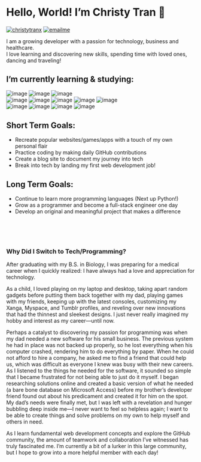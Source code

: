 ### <h1>Hello, World! I’m Christy Tran :wave:</h1>

<!-- Contact Links -->

<div class="contact">

<a href="https://linkedin.com/in/christytranx"><img align="center" src="https://img.shields.io/badge/LinkedIn-0077B5?style=for-the-badge&logo=linkedin&logoColor=white" alt="christytranx"/></a> <a href="mailto:christytranmba@gmail.com"><img align="center" src="https://img.shields.io/badge/Gmail-D14836?style=for-the-badge&logo=gmail&logoColor=white" alt="emailme"/></a>

</div>

<div class="description">

<p> I am a growing developer with a passion for technology, business and healthcare. 
<br> I love learning and discovering new skills, spending time with loved ones, dancing and traveling! </p>

</div>

<div class="journeyToCode">

  <h2>I’m currently learning & studying:</h2>
  
  <div class="programIcons>
  
  ![image](https://img.shields.io/badge/HTML5-E34F26?style=for-the-badge&logo=html5&logoColor=white) 
  ![image](https://img.shields.io/badge/CSS3-1572B6?style=for-the-badge&logo=css3&logoColor=white) 
  ![image](https://img.shields.io/badge/JavaScript-323330?style=for-the-badge&logo=javascript&logoColor=F7DF1E) 
  ![image](https://img.shields.io/badge/json-5E5C5C?style=for-the-badge&logo=json&logoColor=white) 
  <br>
  ![image](https://img.shields.io/badge/jQuery-0769AD?style=for-the-badge&logo=jquery&logoColor=white) 
  ![image](https://img.shields.io/badge/Bootstrap-563D7C?style=for-the-badge&logo=bootstrap&logoColor=white) 
  ![image](https://img.shields.io/badge/Node.js-339933?style=for-the-badge&logo=nodedotjs&logoColor=white) 
  ![image](https://img.shields.io/badge/Express.js-000000?style=for-the-badge&logo=express&logoColor=white) 
  ![image](https://img.shields.io/badge/React-20232A?style=for-the-badge&logo=react&logoColor=61DAFB)
  <br>
  ![image](	https://img.shields.io/badge/Hyper-000000?style=for-the-badge&logo=hyper&logoColor=white) 
  ![image](https://img.shields.io/badge/npm-CB3837?style=for-the-badge&logo=npm&logoColor=white) 
  ![image](https://img.shields.io/badge/SQLite-07405E?style=for-the-badge&logo=sqlite&logoColor=white) 
  ![image](https://img.shields.io/badge/MongoDB-4EA94B?style=for-the-badge&logo=mongodb&logoColor=white)
  
  </div>
  
  <div class="goals">
  
  <h2>Short Term Goals:</h2>
  
  <ul>
  <li>Recreate popular websites/games/apps with a touch of my own personal flair</li>
  <li>Practice coding by making daily GitHub contributions</li>
  <li>Create a blog site to document my journey into tech</li>
  <li>Break into tech by landing my first web development job!</li>
  </ul>
  
  <h2>Long Term Goals:</h2>
  
  <ul>
  <li>Continue to learn more programming languages (Next up Python!)</li>
  <li>Grow as a programmer and become a full-stack engineer one day</li>
  <li>Develop an original and meaningful project that makes a difference</li>
  </ul>
  
  </div>

</div>

<br>
<br>
<br>

<div class="careerChange">

<h3>Why Did I Switch to Tech/Programming?</h3>

<p>After graduating with my B.S. in Biology, I was preparing for a medical career when I quickly realized: I have always had a love and appreciation for technology. </p>

<p>As a child, I loved playing on my laptop and desktop, taking apart random gadgets before putting them back together with my dad, playing games with my friends, keeping up with the latest consoles, customizing my Xanga, Myspace, and Tumblr profiles, and reveling over new innovations that had the thinnest and sleekest designs. I just never really imagined my hobby and interest as my career—until now.</p>

<p>Perhaps a catalyst to discovering my passion for programming was when my dad needed a new software for his small business. The previous system he had in place was not backed up properly, so he lost everything when his computer crashed, rendering him to do everything by paper. When
he could not afford to hire a company, he asked me to find a friend that could help us, which was difficult as everyone I knew was busy with their new careers. As I listened to the things he needed for the software, it sounded so simple that I became frustrated for not being able to just do it myself. I began researching solutions online and created a basic version of what he needed (a bare bone database on Microsoft Access) before my brother’s developer friend found out about his predicament and created it for him on the spot. My dad’s needs were finally met, but I was left with a revelation and hunger bubbling deep inside me—I never want to feel so helpless again; I want to be able to create things and solve problems on my own to help myself and others in need.</p>

<p>As I learn fundamental web development concepts and explore the GitHub community, the amount of teamwork and collaboration I’ve witnessed has truly fascinated me. I’m currently a bit of a lurker in this large community, but I hope to grow into a more helpful member with each day!</p>

</div>












